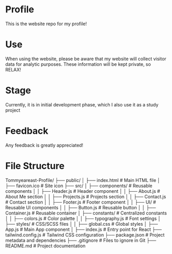 # Profile

This is the website repo for my profile!

# Use

When using the website, please be aware that my website will collect visitor data for analytic purposes. These information will be kept private, so RELAX!

# Stage

Currently, it is in initial development phase, which I also use it as a study project

# Feedback

Any feedback is greatly appreciated!

# File Structure

Tommyeareast-Profile/
├── public/
│ ├── index.html # Main HTML file
│ ├── favicon.ico # Site icon
├── src/
│ ├── components/ # Reusable components
│ │ ├── Header.js # Header component
│ │ ├── About.js # About Me section
│ │ ├── Projects.js # Projects section
│ │ ├── Contact.js # Contact section
│ │ ├── Footer.js # Footer component
│ │ ├── UI/ # Reusable UI components
│ │ ├── Button.js # Reusable button
│ │ ├── Container.js # Reusable container
│ ├── constants/ # Centralized constants
│ │ ├── colors.js # Color palette
│ │ ├── typography.js # Font settings
│ ├── styles/ # CSS/SCSS files
│ │ ├── global.css # Global styles
│ ├── App.js # Main App component
│ ├── index.js # Entry point for React
├── tailwind.config.js # Tailwind CSS configuration
├── package.json # Project metadata and dependencies
├── .gitignore # Files to ignore in Git
├── README.md # Project documentation
